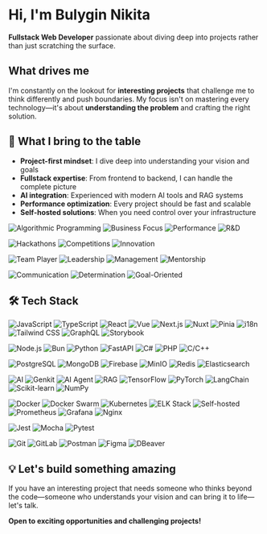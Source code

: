 # Hi, I'm Bulygin Nikita

**Fullstack Web Developer** passionate about diving deep into projects rather than just scratching the surface.

## What drives me
I'm constantly on the lookout for **interesting projects** that challenge me to think differently and push boundaries. My focus isn't on mastering every technology—it's about **understanding the problem** and crafting the right solution.

## 🚀 What I bring to the table
- **Project-first mindset**: I dive deep into understanding your vision and goals
- **Fullstack expertise**: From frontend to backend, I can handle the complete picture
- **AI integration**: Experienced with modern AI tools and RAG systems
- **Performance optimization**: Every project should be fast and scalable
- **Self-hosted solutions**: When you need control over your infrastructure

![Algorithmic Programming](https://img.shields.io/badge/-Algorithmic%20Programming-000000?style=flat&logo=algorithm&logoColor=white)
![Business Focus](https://img.shields.io/badge/-Business%20Solutions-000000?style=flat&logo=business&logoColor=white)
![Performance](https://img.shields.io/badge/-Performance-000000?style=flat&logo=performance&logoColor=white)
![R&D](https://img.shields.io/badge/-R%26D-000000?style=flat&logo=research&logoColor=white)

![Hackathons](https://img.shields.io/badge/-Hackathons-000000?style=flat&logo=hackathon&logoColor=white)
![Competitions](https://img.shields.io/badge/-Competitions-000000?style=flat&logo=competition&logoColor=white)
![Innovation](https://img.shields.io/badge/-Innovation-000000?style=flat&logo=innovation&logoColor=white)

![Team Player](https://img.shields.io/badge/-Team%20Player-000000?style=flat&logo=team&logoColor=white)
![Leadership](https://img.shields.io/badge/-Leadership-000000?style=flat&logo=leadership&logoColor=white)
![Management](https://img.shields.io/badge/-Management-000000?style=flat&logo=management&logoColor=white)
![Mentorship](https://img.shields.io/badge/-Mentorship-000000?style=flat&logo=mentorship&logoColor=white)

![Communication](https://img.shields.io/badge/-Communication-000000?style=flat&logo=communication&logoColor=white)
![Determination](https://img.shields.io/badge/-Determination-000000?style=flat&logo=determination&logoColor=white)
![Goal-Oriented](https://img.shields.io/badge/-Goal--Oriented-000000?style=flat&logo=goal&logoColor=white)

## 🛠️ Tech Stack

![JavaScript](https://img.shields.io/badge/-JavaScript-F7DF1E?style=flat&logo=javascript&logoColor=black)
![TypeScript](https://img.shields.io/badge/-TypeScript-3178C6?style=flat&logo=typescript&logoColor=white)
![React](https://img.shields.io/badge/-React-61DAFB?style=flat&logo=react&logoColor=black)
![Vue](https://img.shields.io/badge/-Vue-4FC08D?style=flat&logo=vue.js&logoColor=white)
![Next.js](https://img.shields.io/badge/-Next.js-000000?style=flat&logo=next.js&logoColor=white)
![Nuxt](https://img.shields.io/badge/-Nuxt-00DC82?style=flat&logo=nuxt.js&logoColor=white)
![Pinia](https://img.shields.io/badge/-Pinia-FFD02F?style=flat&logo=pinia&logoColor=black)
![i18n](https://img.shields.io/badge/-i18n-000000?style=flat&logo=i18n&logoColor=white)
![Tailwind CSS](https://img.shields.io/badge/-Tailwind%20CSS-06B6D4?style=flat&logo=tailwind-css&logoColor=white)
![GraphQL](https://img.shields.io/badge/-GraphQL-E10098?style=flat&logo=graphql&logoColor=white)
![Storybook](https://img.shields.io/badge/-Storybook-FF4785?style=flat&logo=storybook&logoColor=white)

![Node.js](https://img.shields.io/badge/-Node.js-339933?style=flat&logo=node.js&logoColor=white)
![Bun](https://img.shields.io/badge/-Bun-000000?style=flat&logo=bun&logoColor=white)
![Python](https://img.shields.io/badge/-Python-3776AB?style=flat&logo=python&logoColor=white)
![FastAPI](https://img.shields.io/badge/-FastAPI-009688?style=flat&logo=fastapi&logoColor=white)
![C#](https://img.shields.io/badge/-C%23-239120?style=flat&logo=c-sharp&logoColor=white)
![PHP](https://img.shields.io/badge/-PHP-777BB4?style=flat&logo=php&logoColor=white)
![C/C++](https://img.shields.io/badge/-C/C++-00599C?style=flat&logo=c&logoColor=white)

![PostgreSQL](https://img.shields.io/badge/-PostgreSQL-336791?style=flat&logo=postgresql&logoColor=white)
![MongoDB](https://img.shields.io/badge/-MongoDB-47A248?style=flat&logo=mongodb&logoColor=white)
![Firebase](https://img.shields.io/badge/-Firebase-FFCA28?style=flat&logo=firebase&logoColor=black)
![MinIO](https://img.shields.io/badge/-MinIO-000000?style=flat&logo=minio&logoColor=white)
![Redis](https://img.shields.io/badge/-Redis-DC382D?style=flat&logo=redis&logoColor=white)
![Elasticsearch](https://img.shields.io/badge/-Elasticsearch-005571?style=flat&logo=elasticsearch&logoColor=white)

![AI](https://img.shields.io/badge/-AI-000000?style=flat&logo=ai&logoColor=white)
![Genkit](https://img.shields.io/badge/-Genkit-000000?style=flat&logo=genkit&logoColor=white)
![AI Agent](https://img.shields.io/badge/-AI%20Agent-000000?style=flat&logo=ai-agent&logoColor=white)
![RAG](https://img.shields.io/badge/-RAG-000000?style=flat&logo=rag&logoColor=white)
![TensorFlow](https://img.shields.io/badge/-TensorFlow-FF6F00?style=flat&logo=tensorflow&logoColor=white)
![PyTorch](https://img.shields.io/badge/-PyTorch-EE4C2C?style=flat&logo=pytorch&logoColor=white)
![LangChain](https://img.shields.io/badge/-LangChain-000000?style=flat&logo=langchain&logoColor=white)
![Scikit-learn](https://img.shields.io/badge/-Scikit--learn-F7931E?style=flat&logo=scikit-learn&logoColor=white)
![NumPy](https://img.shields.io/badge/-NumPy-013243?style=flat&logo=numpy&logoColor=white)

![Docker](https://img.shields.io/badge/-Docker-2496ED?style=flat&logo=docker&logoColor=white)
![Docker Swarm](https://img.shields.io/badge/-Docker%20Swarm-2496ED?style=flat&logo=docker&logoColor=white)
![Kubernetes](https://img.shields.io/badge/-K8s-326CE5?style=flat&logo=kubernetes&logoColor=white)
![ELK Stack](https://img.shields.io/badge/-ELK-005571?style=flat&logo=elastic&logoColor=white)
![Self-hosted](https://img.shields.io/badge/-Self--hosted-000000?style=flat&logo=self-hosted&logoColor=white)
![Prometheus](https://img.shields.io/badge/-Prometheus-E6522C?style=flat&logo=prometheus&logoColor=white)
![Grafana](https://img.shields.io/badge/-Grafana-F46800?style=flat&logo=grafana&logoColor=white)
![Nginx](https://img.shields.io/badge/-Nginx-009639?style=flat&logo=nginx&logoColor=white)

![Jest](https://img.shields.io/badge/-Jest-C21325?style=flat&logo=jest&logoColor=white)
![Mocha](https://img.shields.io/badge/-Mocha-8D6748?style=flat&logo=mocha&logoColor=white)
![Pytest](https://img.shields.io/badge/-Pytest-0A9EDC?style=flat&logo=pytest&logoColor=white)

![Git](https://img.shields.io/badge/-Git-F05032?style=flat&logo=git&logoColor=white)
![GitLab](https://img.shields.io/badge/-GitLab-FCA121?style=flat&logo=gitlab&logoColor=black)
![Postman](https://img.shields.io/badge/-Postman-FF6C37?style=flat&logo=postman&logoColor=white)
![Figma](https://img.shields.io/badge/-Figma-F24E1E?style=flat&logo=figma&logoColor=white)
![DBeaver](https://img.shields.io/badge/-DBeaver-000000?style=flat&logo=dbeaver&logoColor=white)

## 💡 Let's build something amazing
If you have an interesting project that needs someone who thinks beyond the code—someone who understands your vision and can bring it to life—let's talk.

**Open to exciting opportunities and challenging projects!**
